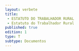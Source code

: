 ```yaml
---
layout: verbete
title:
 - ESTATUTO DO TRABALHADOR RURAL
 - Estatuto do Trabalhador Rural
published: true
edition: 1  
type: T
subtype: Documentos
---
```



